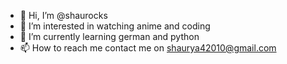 - 👋 Hi, I’m @shaurocks
- 👀 I’m interested in watching anime and coding
- 🌱 I’m currently learning german and python
- 📫 How to reach me contact me on shaurya42010@gmail.com

<!---
shaurocks/shaurocks is a ✨ special ✨ repository because its `README.md` (this file) appears on your GitHub profile.
You can click the Preview link to take a look at your changes.
--->
